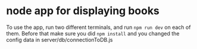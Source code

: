 # node app for displaying books

To use the app, run two different terminals, and run `npm run dev` on each of them. Before that make sure you did `npm install` and you changed the config data in server/db/connectionToDB.js
